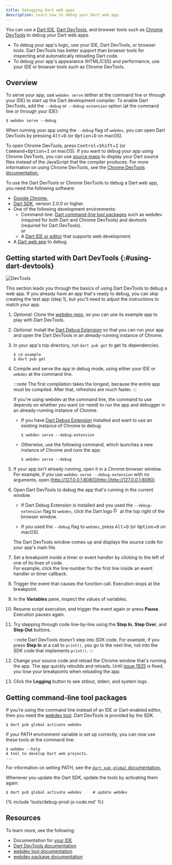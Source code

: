 ```yaml
---
title: Debugging Dart web apps
description: Learn how to debug your Dart web app.
---
```


You can use a [Dart IDE][IDE], [Dart DevTools][], and browser tools
such as [Chrome DevTools][] to debug your Dart web apps.

* To debug your app's logic,
  use your IDE, Dart DevTools, or browser tools.
  Dart DevTools has better support than browser tools
  for inspecting and automatically reloading Dart code.
* To debug your app's appearance (HTML/CSS) and performance,
  use your IDE or browser tools such as Chrome DevTools.


## Overview

To serve your app, use `webdev serve`
(either at the command line or through your IDE)
to start up the Dart development compiler.
To enable Dart DevTools, add the `--debug` or `--debug-extension` option
(at the command line or through your IDE):

```console
$ webdev serve --debug
```

When running your app using the `--debug` flag of `webdev`,
you can open Dart DevTools by pressing
<kbd>Alt</kbd>+<kbd>D</kbd>
(or <kbd>Option</kbd>+<kbd>D</kbd> on macOS).

To open Chrome DevTools, press <kbd>Control</kbd>+<kbd>Shift</kbd>+<kbd>I</kbd>
(or <kbd>Command</kbd>+<kbd>Option</kbd>+<kbd>I</kbd> on macOS).
If you want to debug your app using Chrome DevTools,
you can use [source maps][] to display your Dart source files
instead of the JavaScript that the compiler produces.
For more information on using Chrome DevTools,
see the [Chrome DevTools documentation.][Chrome DevTools]

[source maps]: https://developer.chrome.com/docs/devtools/javascript/source-maps/

To use the Dart DevTools or Chrome DevTools
to debug a Dart web app, you need the following software:

* [Google Chrome.][Google Chrome]
* [Dart SDK][], version 2.0.0 or higher.
* One of the following development environments:
  * Command-line: [Dart command-line tool packages][cl-tools]
    such as webdev (required for both Dart and Chrome DevTools) and
    devtools (required for Dart DevTools).
    <br>_or_
  * A [Dart IDE or editor][IDE] that supports web development.
* A [Dart web app][] to debug.

[cl-tools]: #getting-command-line-tool-packages

## Getting started with Dart DevTools {:#using-dart-devtools}

<img src="/assets/img/dart-devtools-screenshot.png" alt="DevTools">

This section leads you through the basics of
using Dart DevTools to debug a web app.
If you already have an app that's ready to debug,
you can skip creating the test app (step 1),
but you'll need to adjust the instructions to match your app.

1. _Optional:_ Clone the [webdev repo,][] so you can use its example app
   to play with Dart DevTools.

1. _Optional:_ Install the [Dart Debug Extension][]
   so that you can run your app and open the Dart DevTools
   in an already-running instance of Chrome.

1. In your app's top directory, run `dart pub get` to get its dependencies.

   ```console
   $ cd example
   $ dart pub get
   ```

1. Compile and serve the app in debug mode,
   using either your IDE or `webdev` at the command line.

   :::note
   The first compilation takes the longest,
   because the entire app must be compiled.
   After that, refreshes are much faster.
   :::

   If you're using webdev at the command line,
   the command to use depends on whether you want (or need) to
   run the app and debugger in an already-running instance of Chrome.

   * If you have [Dart Debug Extension][] installed and want to use
     an existing instance of Chrome to debug:

     ```console
     $ webdev serve --debug-extension
     ```

   * Otherwise, use the following command, 
     which launches a new instance of Chrome
     and runs the app:

     ```console
     $ webdev serve --debug
     ```

1. If your app isn't already running, open it in a Chrome browser window.
   <br>
   For example, if you use `webdev serve --debug-extension` with no arguments,
   open [http://127.0.0.1:8080](http://http://127.0.0.1:8080).

1. Open Dart DevTools to debug the app that's running in the current window.

   * If Dart Debug Extension is installed and
     you used the `--debug-extension` flag to `webdev`,
     click the Dart logo
     <img src="/assets/img/logo/dart-64.png" width="16" alt="Dart logo" class="align-baseline">
     at the top right of the browser window.
     
   * If you used the `--debug` flag to `webdev`,
     press <kbd>Alt</kbd>+<kbd>D</kbd>
     (or <kbd>Option</kbd>+<kbd>D</kbd> on macOS).
   
   The Dart DevTools window comes up
   and displays the source code for your app's main file.

1. Set a breakpoint inside a timer or event handler
   by clicking to the left of one of its lines of code.
   <br>
   For example, click the line number for the first line inside
   an event handler or timer callback.

1. Trigger the event that causes the function call.
   Execution stops at the breakpoint.

1. In the **Variables** pane, inspect the values of variables.

1. Resume script execution, and trigger the event again or press **Pause**.
   Execution pauses again.

1. Try stepping through code line-by-line using the
   **Step In**, **Step Over**, and **Step Out** buttons.

   :::note
   Dart DevTools doesn't step into SDK code.
   For example, if you press **Step In** at a call to `print()`,
   you go to the next line, not into the SDK code that implements `print()`.
   :::

1. Change your source code and reload the Chrome window that's running the app.
   The app quickly rebuilds and reloads.
   Until [issue 1925][] is fixed,
   you lose your breakpoints when reloading the app.

1. Click the **Logging** button to see stdout, stderr, and system logs.


## Getting command-line tool packages

If you're using the command line instead of an IDE or Dart-enabled editor,
then you need the [webdev tool][webdev].
Dart DevTools is provided by the SDK.

```console
$ dart pub global activate webdev
```

If your PATH environment variable is set up correctly,
you can now use these tools at the command line:

```console
$ webdev --help
A tool to develop Dart web projects.
...
```

For information on setting PATH, see the
[`dart pub global` documentation.][dart pub global documentation]

Whenever you update the Dart SDK,
update the tools by activating them again:

```console
$ dart pub global activate webdev     # update webdev
```

{% include 'tools/debug-prod-js-code.md' %}

## Resources

To learn more, see the following:

* Documentation for [your IDE][IDE]
* [Dart DevTools documentation][Dart DevTools]
* [webdev tool documentation][webdev]
* [webdev package documentation][webdev-pkg]

[Chrome DevTools]: https://developer.chrome.com/docs/devtools/
[Dart Debug Extension]: https://chrome.google.com/webstore/detail/dart-debug-extension/eljbmlghnomdjgdjmbdekegdkbabckhm
[Dart DevTools]: /tools/dart-devtools
[IDE]: /tools#editors
[Dart SDK]: /get-dart
[Dart web app]: /web
[Google Chrome]: https://www.google.com/chrome
[issue 1925]: https://github.com/flutter/devtools/issues/1925
[JavaScript debugging reference]: https://developer.chrome.com/docs/devtools/javascript/reference/
[dart pub global documentation]: /tools/pub/cmd/pub-global
[webdev]: /tools/webdev
[webdev repo,]: {{site.repo.dart.org}}/webdev
[webdev-pkg]: {{site.pub-pkg}}/webdev
